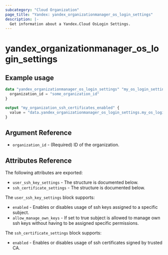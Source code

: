 ```yaml
---
subcategory: "Cloud Organization"
page_title: "Yandex: yandex_organizationmanager_os_login_settings"
description: |-
  Get information about a Yandex.Cloud OsLogin Settings.
---
```



# yandex_organizationmanager_os_login_settings



## Example usage

```terraform
data "yandex_organizationmanager_os_login_settings" "my_os_login_settings_settings" {
  organization_id = "some_organization_id"
}

output "my_organization_ssh_certificates_enabled" {
  value = "data.yandex_organizationmanager_os_login_settings.my_os_login_settings.ssh_certificate_settings.0.enabled"
}
```

## Argument Reference

* `organization_id` - (Required) ID of the organization.

## Attributes Reference

The following attributes are exported:

* `user_ssh_key_settings` - The structure is documented below.
* `ssh_certificate_settings` - The structure is documented below.

The `user_ssh_key_settings` block supports:
* `enabled` - Enables or disables usage of ssh keys assigned to a specific subject.
* `allow_manage_own_keys` - If set to true subject is allowed to manage own ssh keys without having to be assigned specific permissions.

The `ssh_certificate_settings` block supports:
* `enabled` - Enables or disables usage of ssh certificates signed by trusted CA.
